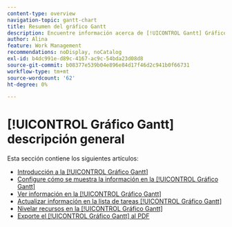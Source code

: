 ```yaml
---
content-type: overview
navigation-topic: gantt-chart
title: Resumen del gráfico Gantt
description: Encuentre información acerca de [!UICONTROL Gantt] Gráfico en los siguientes artículos.
author: Alina
feature: Work Management
recommendations: noDisplay, noCatalog
exl-id: b4dc991e-d89c-4167-ac9c-54bda23d08d8
source-git-commit: b08377e539b04e896e84d17f46d2c941b0f66731
workflow-type: tm+mt
source-wordcount: '62'
ht-degree: 0%

---
```


# [!UICONTROL Gráfico Gantt] descripción general

Esta sección contiene los siguientes artículos:

* [Introducción a la [!UICONTROL Gráfico Gantt]](../../../manage-work/gantt-chart/use-the-gantt-chart/get-started-with-gantt.md)
* [Configure cómo se muestra la información en la [!UICONTROL Gráfico Gantt]](../../../manage-work/gantt-chart/use-the-gantt-chart/configure-info-on-gantt-chart.md)
* [Ver información en la [!UICONTROL Gráfico Gantt]](../../../manage-work/gantt-chart/use-the-gantt-chart/view-info-in-gantt.md)
* [Actualizar información en la lista de tareas [!UICONTROL Gráfico Gantt]](../../../manage-work/gantt-chart/use-the-gantt-chart/update-info-task-list-gantt.md)
* [Nivelar recursos en la [!UICONTROL Gráfico Gantt]](../../../manage-work/gantt-chart/use-the-gantt-chart/level-resources-in-gantt.md)
* [Exporte el [!UICONTROL Gráfico Gantt] al PDF](../../../manage-work/gantt-chart/use-the-gantt-chart/export-gantt-chart-to-pdf.md)
